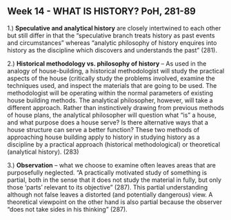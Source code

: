 ## Week 14 - WHAT IS HISTORY? PoH, 281-89

1.) **Speculative and analytical history** are closely intertwined to each other but still differ in that the “speculative branch treats history as past events and circumstances” whereas “analytic philosophy of history enquires into history as the discipline which discovers and understands the past” (281). 

2.)	**Historical methodology vs. philosophy of history** – As used in the analogy of house-building, a historical methodologist will study the practical aspects of the house (critically study the problems involved, examine the techniques used, and inspect the materials that are going to be used. The methodologist will be operating within the normal parameters of existing house building methods. The analytical philosopher, however, will take a different approach. Rather than instinctively drawing from previous methods of house plans, the analytical philosopher will question what “is” a house, and what purpose does a house serve? Is there alternative ways that a house structure can serve a better function? These two methods of approaching house building apply to history in studying history as a discipline by a practical approach (historical methodological) or theoretical (analytical history). (283)

3.)	**Observation** – what we choose to examine often leaves areas that are purposefully neglected. “A practically motivated study of something is partial, both in the sense that it does not study the material in fully, but only those ‘parts’ relevant to its objective” (287). This partial understanding although not false leaves a distorted (and potentially dangerous) view. A theoretical viewpoint on the other hand is also partial because the observer “does not take sides in his thinking” (287). 
